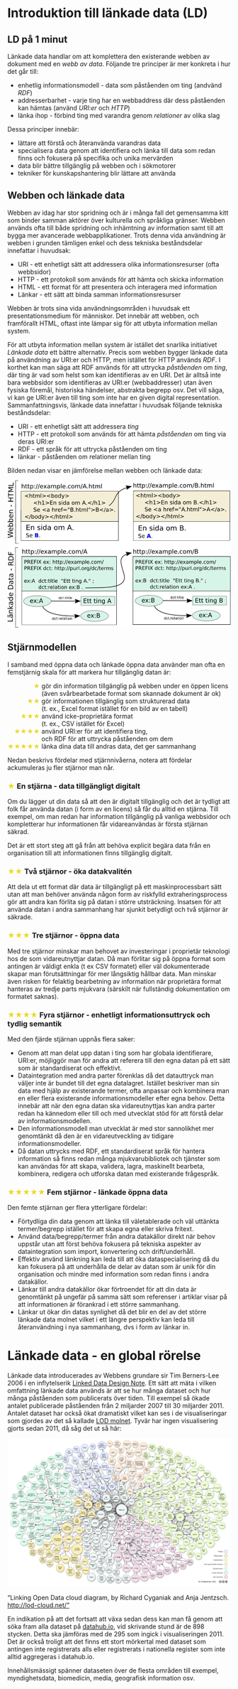 # Introduktion till länkade data (LD)

## LD på 1 minut

Länkade data handlar om att komplettera den existerande webben av dokument med en *webb av data*.
Följande tre principer är mer konkreta i hur det går till:

* enhetlig informationsmodell - data som påståenden om ting (andvänd *RDF*)
* addresserbarhet - varje ting har en webbaddress där dess påståenden kan hämtas (använd *URI:er* och *HTTP*)
* länka ihop - förbind ting med varandra genom *relationer* av olika slag

Dessa principer innebär:

* lättare att förstå och återanvända varandras data
* specialisera data genom att identifiera och länka till data som redan finns och fokusera på specifika och unika mervärden
* data blir bättre tillgänglig på webben och i sökmotorer
* tekniker för kunskapshantering blir lättare att använda

## Webben och länkade data

Webben av idag har stor spridning och är i många fall det gemensamma kitt som binder samman aktörer över kulturella och språkliga gränser. Webben används ofta till både spridning och inhämtning av information samt till att bygga mer avancerade webbapplikationer. Trots denna vida användning är webben i grunden tämligen enkel och dess tekniska beståndsdelar innefattar i huvudsak:

* URI - ett enhetligt sätt att addressera olika informationsresurser (ofta webbsidor)
* HTTP - ett protokoll som används för att hämta och skicka information
* HTML - ett format för att presentera och interagera med information
* Länkar - ett sätt att binda samman informationsresurser

Webben är trots sina vida användningsområden i huvudsak ett presentationsmedium för människor. Det innebär att webben, och framförallt HTML, oftast inte lämpar sig för att utbyta information mellan system.

För att utbyta information mellan system är istället det snarlika initiativet *Länkade data* ett bättre alternativ. Precis som webben bygger länkade data på användning av URI:er och HTTP, men istället för HTTP används *RDF*. I korthet kan man säga att RDF används för att uttrycka *påståenden* om *ting*, där ting är vad som helst som kan identifieras av en URI. Det är alltså inte bara webbsidor som identifieras av URI:er (webbaddresser) utan även fysiska föremål, historiska händelser, abstrakta begrepp osv. Det vill säga, vi kan ge URI:er även till ting som inte har en given digital representation. Sammanfattningsvis, länkade data innefattar i huvudsak följande tekniska beståndsdelar:

* URI - ett enhetligt sätt att addressera *ting*
* HTTP - ett protokoll som används för att hämta *påståenden* om ting via deras URI:er
* RDF - ett språk för att uttrycka påståenden om ting
* länkar - påståenden om relationer mellan ting

Bilden nedan visar en jämförelse mellan webben och länkade data:

![HTML och Länkade Data jämförelse](bilder/web-vs-ld.png)

## Stjärnmodellen

I samband med öppna data och länkade öppna data använder man ofta en femstjärnig skala för att markera hur tillgänglig datan är:

<span style="visibility:hidden">★★★★</span><span style="color: rgb(236, 216, 36)">★</span> gör din information tillgänglig på webben under en öppen licens<br>
<span style="visibility:hidden">★★★★★</span> (även svårbearbetade format som skannade dokument är ok)<br>
<span style="visibility:hidden">★★★</span><span style="color: rgb(236, 216, 36)">★★</span> gör informationen tillgänglig som strukturerad data<br>
<span style="visibility:hidden">★★★★★</span> (t. ex., Excel format istället för en bild av en tabell)<br>
<span style="visibility:hidden">★★</span><span style="color: rgb(236, 216, 36)">★★★</span> använd icke-proprietära format<br>
<span style="visibility:hidden">★★★★★</span> (t. ex., CSV istället för Excel)<br>
<span style="visibility:hidden">★</span><span style="color: rgb(236, 216, 36)">★★★★</span> använd URI:er för att identifiera ting,<br>
<span style="visibility:hidden">★★★★★</span> och RDF för att uttrycka påståenden om dem<br>
<span style="color: rgb(236, 216, 36)">★★★★★</span> länka dina data till andras data, det ger sammanhang

Nedan beskrivs fördelar med stjärnnivåerna, notera att fördelar ackumuleras ju fler stjärnor man når.

### <span style="color: rgb(236, 216, 36)">★</span> En stjärna - data tillgängligt digitalt

Om du lägger ut din data så att den är digitalt tillgänglig och det är tydligt att folk får använda datan
(i form av en licens) så får du alltid en stjärna.
Till exempel, om man redan har information tillgänglig på vanliga webbsidor och kompletterar hur informationen
får vidareanvändas är första stjärnan säkrad.

Det är ett stort steg att gå från att behöva explicit begära data från en organisation till att informationen
finns tillgänglig digitalt.

### <span style="color: rgb(236, 216, 36)">★★</span> Två stjärnor - öka datakvalitén

Att dela ut ett format där data är tillgängligt på ett maskinprocessbart sätt utan att man behöver
använda någon form av riskfylld extraheringsprocess gör att andra kan förlita sig på datan i större utsträckning.
Insatsen för att använda datan i andra sammanhang har sjunkit betydligt och två stjärnor är säkrade.

### <span style="color: rgb(236, 216, 36)">★★★</span> Tre stjärnor - öppna data

Med tre stjärnor minskar man behovet av investeringar i proprietär teknologi hos de som vidareutnyttjar datan.
Då man förlitar sig på öppna format som antingen är väldigt enkla (t ex CSV formatet) eller väl dokumenterade
skapar man förutsättningar för mer långsiktig hållbar data.
Man minskar även risken för felaktig bearbetning av information när proprietära format hanteras av tredje parts
mjukvara (särskilt när fullständig dokumentation om formatet saknas).

### <span style="color: rgb(236, 216, 36)">★★★★</span> Fyra stjärnor - enhetligt informationsuttryck och tydlig semantik

Med den fjärde stjärnan uppnås flera saker:

* Genom att man delat upp datan i ting som har globala identifierare, URI:er, möjliggör man för andra att
referera till den egna datan på ett sätt som är standardiserat och effektivt.
* Dataintegration med andra parter förenklas då det datauttryck man väljer inte är bundet till det egna datalagret.
Istället beskriver man sin data med hjälp av existerande termer, ofta anpassar och kombinera man en eller
flera existerande informationsmodeller efter egna behov. Detta innebär att när den egna datan ska vidareutnyttjas
kan andra parter redan ha kännedom eller till och med utvecklat stöd för att förstå delar av informationsmodellen.
* Den informationsmodell man utvecklat är med stor sannolikhet mer genomtänkt då den är en
vidareutveckling av tidigare informationsmodeller.
* Då datan uttrycks med RDF, ett standardiserat språk för hantera information så finns redan många
mjukvarubibliotek och tjänster som kan användas för att skapa, validera, lagra, maskinellt bearbeta,
kombinera, redigera och utforska datan med existerande frågespråk.

### <span style="color: rgb(236, 216, 36)">★★★★★</span> Fem stjärnor - länkade öppna data

Den femte stjärnan ger flera ytterligare fördelar:

* Förtydliga din data genom att länka till väletablerade och väl uttänkta termer/begrepp
istället för att skapa egna eller skriva fritext.
* Använd data/begrepp/termer från andra datakällor direkt när behov uppstår utan att först behöva fokusera
på tekniska aspekter av dataintegration som import, konvertering och drift/underhåll.
* Effektiv använd länkning kan leda till att öka dataspecialisering då du kan fokusera på att underhålla de
delar av datan som är unik för din organisation och mindre med information som redan finns i andra datakällor.
* Länkar till andra datakällor ökar förtroendet för att din data är genomtänkt på ungefär
på samma sätt som referenser i artiklar visar på att informationen är förankrad i ett större sammanhang.
* Länkar ut ökar din datas synlighet då det blir en del av det större länkade data molnet vilket i ett
längre perspektiv kan leda till återanvändning i nya sammanhang, dvs i form av länkar in.

# Länkade data - en global rörelse

Länkade data introducerades av Webbens grundare sir Tim Berners-Lee 2006 i en inflytelserik [Linked Data Design Note](http://www.w3.org/DesignIssues/LinkedData.html).
Ett sätt att mäta i vilken omfattning länkade data används är att se hur många dataset och hur många påståenden som publicerats
över tiden. Till exempel så ökade antalet publicerade påståenden från 2 miljarder 2007 till 30 miljarder 2011.
Antalet dataset har också ökat dramatiskt vilket kan ses i de visualiseringar som gjordes av det så kallade [LOD molnet](http://lod-cloud.net/).
Tyvär har ingen visualisering gjorts sedan 2011, då såg det ut så här:

![LOD cloud 2011, including 295 datasets](bilder/lod-cloud-2011.png)

“Linking Open Data cloud diagram, by Richard Cyganiak and Anja Jentzsch. http://lod-cloud.net/”

En indikation på att det fortsatt att växa sedan dess kan man få genom att söka fram alla dataset på [datahub.io](http://datahub.io/dataset?tags=lod), vid skrivande stund är de 898 stycken. Detta ska jämföras med de 295 som ingick i visualiseringen 2011. Det är också troligt att
det finns ett stort mörkertal med dataset som antingen inte registrerats alls eller registrerats i nationella register
som inte alltid aggregeras i datahub.io.

Innehållsmässigt spänner dataseten över de flesta områden till exempel, myndighetsdata, biomedicin, media, geografisk information osv.
